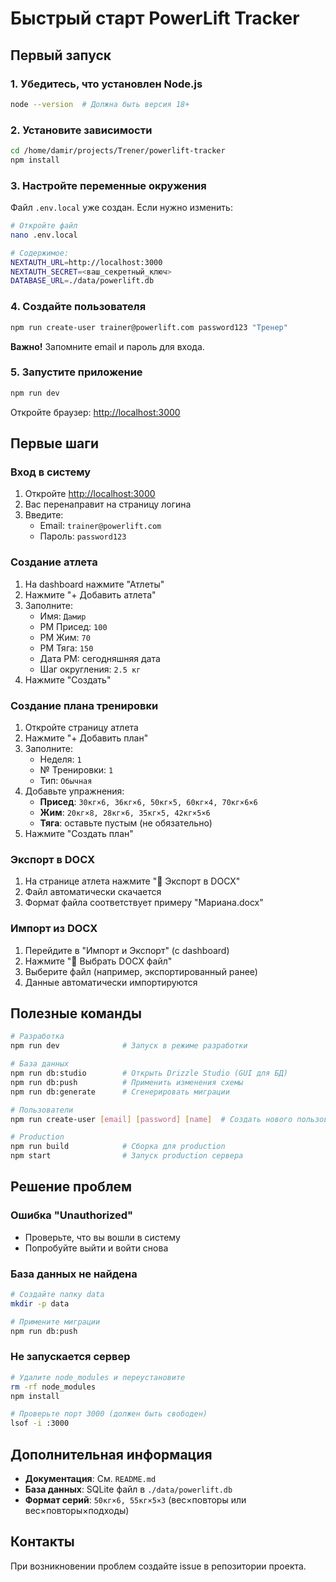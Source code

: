 # Быстрый старт PowerLift Tracker

## Первый запуск

### 1. Убедитесь, что установлен Node.js

```bash
node --version  # Должна быть версия 18+
```

### 2. Установите зависимости

```bash
cd /home/damir/projects/Trener/powerlift-tracker
npm install
```

### 3. Настройте переменные окружения

Файл `.env.local` уже создан. Если нужно изменить:

```bash
# Откройте файл
nano .env.local

# Содержимое:
NEXTAUTH_URL=http://localhost:3000
NEXTAUTH_SECRET=<ваш_секретный_ключ>
DATABASE_URL=./data/powerlift.db
```

### 4. Создайте пользователя

```bash
npm run create-user trainer@powerlift.com password123 "Тренер"
```

**Важно!** Запомните email и пароль для входа.

### 5. Запустите приложение

```bash
npm run dev
```

Откройте браузер: [http://localhost:3000](http://localhost:3000)

## Первые шаги

### Вход в систему

1. Откройте [http://localhost:3000](http://localhost:3000)
2. Вас перенаправит на страницу логина
3. Введите:
   - Email: `trainer@powerlift.com`
   - Пароль: `password123`

### Создание атлета

1. На dashboard нажмите "Атлеты"
2. Нажмите "+ Добавить атлета"
3. Заполните:
   - Имя: `Дамир`
   - PM Присед: `100`
   - PM Жим: `70`
   - PM Тяга: `150`
   - Дата PM: сегодняшняя дата
   - Шаг округления: `2.5 кг`
4. Нажмите "Создать"

### Создание плана тренировки

1. Откройте страницу атлета
2. Нажмите "+ Добавить план"
3. Заполните:
   - Неделя: `1`
   - № Тренировки: `1`
   - Тип: `Обычная`
4. Добавьте упражнения:
   - **Присед**: `30кг×6, 36кг×6, 50кг×5, 60кг×4, 70кг×6×6`
   - **Жим**: `20кг×8, 28кг×6, 35кг×5, 42кг×5×6`
   - **Тяга**: оставьте пустым (не обязательно)
5. Нажмите "Создать план"

### Экспорт в DOCX

1. На странице атлета нажмите "📄 Экспорт в DOCX"
2. Файл автоматически скачается
3. Формат файла соответствует примеру "Мариана.docx"

### Импорт из DOCX

1. Перейдите в "Импорт и Экспорт" (с dashboard)
2. Нажмите "📄 Выбрать DOCX файл"
3. Выберите файл (например, экспортированный ранее)
4. Данные автоматически импортируются

## Полезные команды

```bash
# Разработка
npm run dev              # Запуск в режиме разработки

# База данных
npm run db:studio        # Открыть Drizzle Studio (GUI для БД)
npm run db:push          # Применить изменения схемы
npm run db:generate      # Сгенерировать миграции

# Пользователи
npm run create-user [email] [password] [name]  # Создать нового пользователя

# Production
npm run build            # Сборка для production
npm start                # Запуск production сервера
```

## Решение проблем

### Ошибка "Unauthorized"

- Проверьте, что вы вошли в систему
- Попробуйте выйти и войти снова

### База данных не найдена

```bash
# Создайте папку data
mkdir -p data

# Примените миграции
npm run db:push
```

### Не запускается сервер

```bash
# Удалите node_modules и переустановите
rm -rf node_modules
npm install

# Проверьте порт 3000 (должен быть свободен)
lsof -i :3000
```

## Дополнительная информация

- **Документация**: См. `README.md`
- **База данных**: SQLite файл в `./data/powerlift.db`
- **Формат серий**: `50кг×6, 55кг×5×3` (вес×повторы или вес×повторы×подходы)

## Контакты

При возникновении проблем создайте issue в репозитории проекта.


